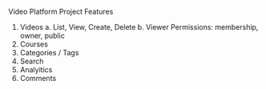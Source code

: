 Video Platform Project Features

1. Videos
	a. List, View, Create, Delete
	b. Viewer Permissions: membership, owner, public
2. Courses
3. Categories / Tags
4. Search
5. Analyitics
6. Comments
